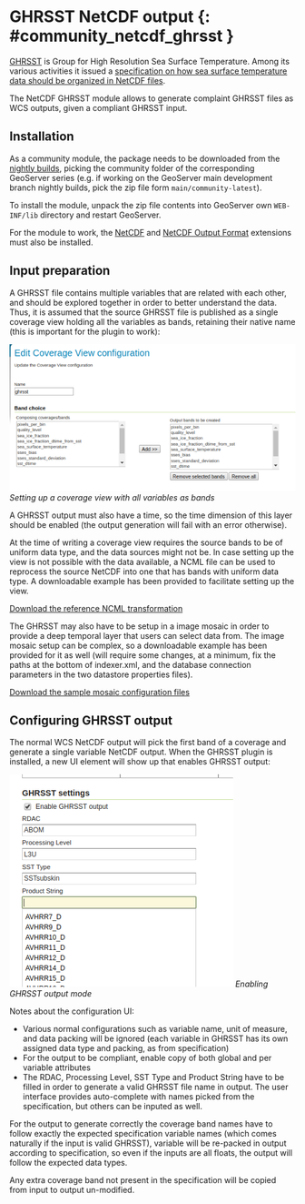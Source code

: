 # GHRSST NetCDF output {: #community_netcdf_ghrsst }

[GHRSST](https://www.ghrsst.org/) is Group for High Resolution Sea Surface Temperature. Among its various activities it issued a [specification on how sea surface temperature data should be organized in NetCDF files](ftp://podaac.jpl.nasa.gov/OceanTemperature/ghrsst/docs/GDS20r5.pdf).

The NetCDF GHRSST module allows to generate complaint GHRSST files as WCS outputs, given a compliant GHRSST input.

## Installation

As a community module, the package needs to be downloaded from the [nightly builds](https://build.geoserver.org/geoserver/), picking the community folder of the corresponding GeoServer series (e.g. if working on the GeoServer main development branch nightly builds, pick the zip file form `main/community-latest`).

To install the module, unpack the zip file contents into GeoServer own `WEB-INF/lib` directory and restart GeoServer.

For the module to work, the [NetCDF](../../extensions/netcdf/netcdf.md) and [NetCDF Output Format](../../extensions/netcdf-out/index.md) extensions must also be installed.

## Input preparation

A GHRSST file contains multiple variables that are related with each other, and should be explored together in order to better understand the data. Thus, it is assumed that the source GHRSST file is published as a single coverage view holding all the variables as bands, retaining their native name (this is important for the plugin to work):

![](images/coverageView.png)
*Setting up a coverage view with all variables as bands*

A GHRSST output must also have a time, so the time dimension of this layer should be enabled (the output generation will fail with an error otherwise).

At the time of writing a coverage view requires the source bands to be of uniform data type, and the data sources might not be. In case setting up the view is not possible with the data available, a NCML file can be used to reprocess the source NetCDF into one that has bands with uniform data type. A downloadable example has been provided to facilitate setting up the view.

[Download the reference NCML transformation](artifacts/ghrsst.ncml)

The GHRSST may also have to be setup in a image mosaic in order to provide a deep temporal layer that users can select data from. The image mosaic setup can be complex, so a downloadable example has been provided for it as well (will require some changes, at a minimum, fix the paths at the bottom of indexer.xml, and the database connection parameters in the two datastore properties files).

[Download the sample mosaic configuration files](artifacts/ghrsst_mosaic.zip)

## Configuring GHRSST output

The normal WCS NetCDF output will pick the first band of a coverage and generate a single variable NetCDF output. When the GHRSST plugin is installed, a new UI element will show up that enables GHRSST output:

![](images/ghrsstConfiguration.png)
*Enabling GHRSST output mode*

Notes about the configuration UI:

-   Various normal configurations such as variable name, unit of measure, and data packing will be ignored (each variable in GHRSST has its own assigned data type and packing, as from specification)
-   For the output to be compliant, enable copy of both global and per variable attributes
-   The RDAC, Processing Level, SST Type and Product String have to be filled in order to generate a valid GHRSST file name in output. The user interface provides auto-complete with names picked from the specification, but others can be inputed as well.

For the output to generate correctly the coverage band names have to follow exactly the expected specification variable names (which comes naturally if the input is valid GHRSST), variable will be re-packed in output according to specification, so even if the inputs are all floats, the output will follow the expected data types.

Any extra coverage band not present in the specification will be copied from input to output un-modified.
